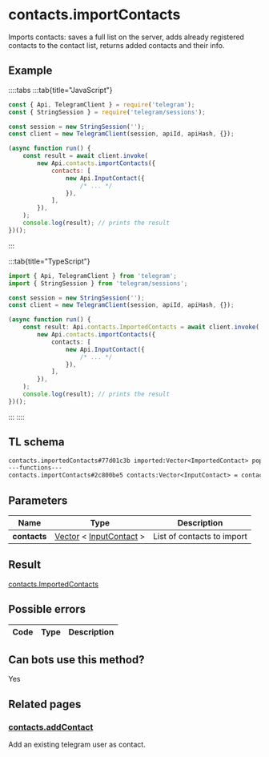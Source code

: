 # contacts.importContacts

Imports contacts: saves a full list on the server, adds already registered contacts to the contact list, returns added contacts and their info.

## Example

::::tabs
:::tab{title="JavaScript"}

```js
const { Api, TelegramClient } = require('telegram');
const { StringSession } = require('telegram/sessions');

const session = new StringSession('');
const client = new TelegramClient(session, apiId, apiHash, {});

(async function run() {
    const result = await client.invoke(
        new Api.contacts.importContacts({
            contacts: [
                new Api.InputContact({
                    /* ... */
                }),
            ],
        }),
    );
    console.log(result); // prints the result
})();
```

:::

:::tab{title="TypeScript"}

```ts
import { Api, TelegramClient } from 'telegram';
import { StringSession } from 'telegram/sessions';

const session = new StringSession('');
const client = new TelegramClient(session, apiId, apiHash, {});

(async function run() {
    const result: Api.contacts.ImportedContacts = await client.invoke(
        new Api.contacts.importContacts({
            contacts: [
                new Api.InputContact({
                    /* ... */
                }),
            ],
        }),
    );
    console.log(result); // prints the result
})();
```

:::
::::

## TL schema

```txt
contacts.importedContacts#77d01c3b imported:Vector<ImportedContact> popular_invites:Vector<PopularContact> retry_contacts:Vector<long> users:Vector<User> = contacts.ImportedContacts;
---functions---
contacts.importContacts#2c800be5 contacts:Vector<InputContact> = contacts.ImportedContacts;
```

## Parameters

|     Name     | Type                                                                                                                | Description                |
| :----------: | ------------------------------------------------------------------------------------------------------------------- | -------------------------- |
| **contacts** | [Vector](https://core.telegram.org/type/Vector%20t) < [InputContact](https://core.telegram.org/type/InputContact) > | List of contacts to import |

## Result

[contacts.ImportedContacts](https://core.telegram.org/type/contacts.ImportedContacts)

## Possible errors

| Code | Type | Description |
| :--: | ---- | ----------- |

## Can bots use this method?

Yes

## Related pages

### [contacts.addContact](https://core.telegram.org/method/contacts.addContact)

Add an existing telegram user as contact.

